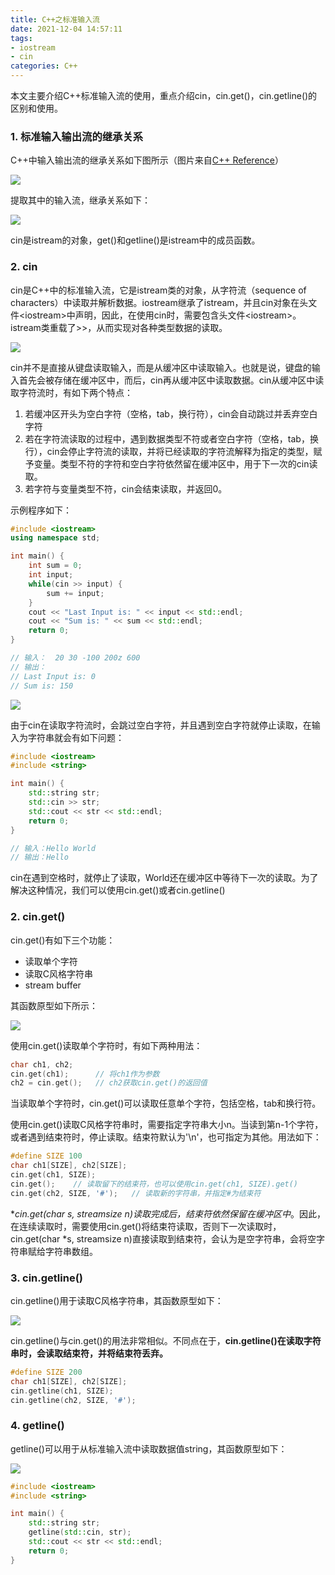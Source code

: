 ```yaml
---
title: C++之标准输入流
date: 2021-12-04 14:57:11
tags:
- iostream
- cin
categories: C++
---
```


本文主要介绍C++标准输入流的使用，重点介绍cin，cin.get()，cin.getline()的区别和使用。

<!--more-->

### 1. 标准输入输出流的继承关系

C++中输入输出流的继承关系如下图所示（图片来自[C++ Reference](http://www.cplusplus.com/reference/ios/)）

![](https://jxliu-picbed.oss-cn-shanghai.aliyuncs.com/img/iostream.gif)

提取其中的输入流，继承关系如下：

![](https://jxliu-picbed.oss-cn-shanghai.aliyuncs.com/img/image-20211204151513125.png)

cin是istream的对象，get()和getline()是istream中的成员函数。

### 2. cin

cin是C++中的标准输入流，它是istream类的对象，从字符流（sequence of characters）中读取并解析数据。iostream继承了istream，并且cin对象在头文件\<iostream\>中声明，因此，在使用cin时，需要包含头文件\<iostream\>。istream类重载了>>，从而实现对各种类型数据的读取。

![](https://jxliu-picbed.oss-cn-shanghai.aliyuncs.com/img/image-20211204161158637.png)

cin并不是直接从键盘读取输入，而是从缓冲区中读取输入。也就是说，键盘的输入首先会被存储在缓冲区中，而后，cin再从缓冲区中读取数据。cin从缓冲区中读取字符流时，有如下两个特点：

1. 若缓冲区开头为空白字符（空格，tab，换行符），cin会自动跳过并丢弃空白字符
2. 若在字符流读取的过程中，遇到数据类型不符或者空白字符（空格，tab，换行），cin会停止字符流的读取，并将已经读取的字符流解释为指定的类型，赋予变量。类型不符的字符和空白字符依然留在缓冲区中，用于下一次的cin读取。
3. 若字符与变量类型不符，cin会结束读取，并返回0。

示例程序如下：

```c++
#include <iostream>
using namespace std;

int main() {
    int sum = 0;
    int input;
    while(cin >> input) {
        sum += input;
    }
    cout << "Last Input is: " << input << std::endl;
    cout << "Sum is: " << sum << std::endl;
    return 0;
}

// 输入：  20 30 -100 200z 600
// 输出：
// Last Input is: 0
// Sum is: 150
```

![](https://jxliu-picbed.oss-cn-shanghai.aliyuncs.com/img/image-20211204170428391.png)

由于cin在读取字符流时，会跳过空白字符，并且遇到空白字符就停止读取，在输入为字符串就会有如下问题：

```c++
#include <iostream>
#include <string>

int main() {
    std::string str;
    std::cin >> str;
    std::cout << str << std::endl;
    return 0;
}

// 输入：Hello World
// 输出：Hello
```

cin在遇到空格时，就停止了读取，World还在缓冲区中等待下一次的读取。为了解决这种情况，我们可以使用cin.get()或者cin.getline()

### 2. cin.get()

cin.get()有如下三个功能：

- 读取单个字符
- 读取C风格字符串
- stream buffer

其函数原型如下所示：

![](https://jxliu-picbed.oss-cn-shanghai.aliyuncs.com/img/image-20211204201932050.png)

使用cin.get()读取单个字符时，有如下两种用法：

```c++
char ch1, ch2;
cin.get(ch1);      // 将ch1作为参数
ch2 = cin.get();   // ch2获取cin.get()的返回值
```

当读取单个字符时，cin.get()可以读取任意单个字符，包括空格，tab和换行符。

使用cin.get()读取C风格字符串时，需要指定字符串大小n。当读到第n-1个字符，或者遇到结束符时，停止读取。结束符默认为'\n'，也可指定为其他。用法如下：

```c++
#define SIZE 100
char ch1[SIZE], ch2[SIZE];
cin.get(ch1, SIZE);
cin.get();    // 读取留下的结束符，也可以使用cin.get(ch1, SIZE).get()
cin.get(ch2, SIZE, '#');   // 读取新的字符串，并指定#为结束符
```

**cin.get(char *s, streamsize n)读取完成后，结束符依然保留在缓冲区中**。因此，在连续读取时，需要使用cin.get()将结束符读取，否则下一次读取时，cin.get(char *s, streamsize n)直接读取到结束符，会认为是空字符串，会将空字符串赋给字符串数组。

### 3. cin.getline()

cin.getline()用于读取C风格字符串，其函数原型如下：

![](https://jxliu-picbed.oss-cn-shanghai.aliyuncs.com/img/image-20211204204043035.png)

cin.getline()与cin.get()的用法非常相似。不同点在于，**cin.getline()在读取字符串时，会读取结束符，并将结束符丢弃。**

```c++
#define SIZE 200
char ch1[SIZE], ch2[SIZE];
cin.getline(ch1, SIZE);
cin.getline(ch2, SIZE, '#');
```

### 4. getline()

getline()可以用于从标准输入流中读取数据值string，其函数原型如下：

![](https://jxliu-picbed.oss-cn-shanghai.aliyuncs.com/img/image-20211204205653114.png)

```c++
#include <iostream>
#include <string>

int main() {
    std::string str;
    getline(std::cin, str);
    std::cout << str << std::endl;
    return 0;
}
```

